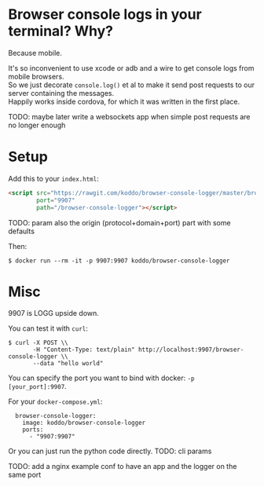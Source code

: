 
# Browser console logs in your terminal? Why?

Because mobile.

It's so inconvenient to use xcode or adb and a wire to get console logs from mobile browsers.  
So we just decorate `console.log()` et al to make it send post requests to our server containing the messages.  
Happily works inside cordova, for which it was written in the first place.

TODO: maybe later write a websockets app when simple post requests are no longer enough


# Setup

Add this to your `index.html`:

``` HTML
<script src="https://rawgit.com/koddo/browser-console-logger/master/browser-console-logger.js"
        port="9907"
        path="/browser-console-logger"></script>
```

TODO: param also the origin (protocol+domain+port) part with some defaults

Then:

``` Shell
$ docker run --rm -it -p 9907:9907 koddo/browser-console-logger
```

# Misc

9907 is LOGG upside down.

You can test it with `curl`:

``` Shell
$ curl -X POST \\
       -H "Content-Type: text/plain" http://localhost:9907/browser-console-logger \\
       --data "hello world"
```

You can specify the port you want to bind with docker: `-p [your_port]:9907`.

For your `docker-compose.yml`:

```
  browser-console-logger:
    image: koddo/browser-console-logger
    ports:
      - "9907:9907"
```

Or you can just run the python code directly.
TODO: cli params

TODO: add a nginx example conf to have an app and the logger on the same port
